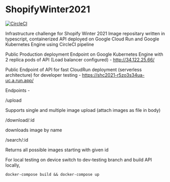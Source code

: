 # ShopifyWinter2021
[![CircleCI](https://circleci.com/gh/madhur4444/ShopifyWinter2021.svg?style=shield)](https://circleci.com/gh/madhur4444/ShopifyWinter2021)

Infrastructure challenge for Shopify Winter 2021
Image repositary written in typescript, containerized API deployed on Google Cloud Run and Google Kubernetes Engine using CircleCI pipeline

Public Production deployment Endpoint on Google Kubernetes Engine with 2 replica pods of API (Load balancer configured) - http://34.122.25.66/


Public Endpoint of API for fast CloudRun deployment (serverless architecture) for developer testing - https://shc2021-r5zo3s34ua-uc.a.run.app/

Endpoints -

/upload

Supports single and multiple image upload (attach images as file in body)

/download/:id

downloads image by name

/search/:id

Returns all possible images starting with given id


For local testing on device switch to dev-testing branch and build API locally,

```
docker-compose build && docker-compose up
```

